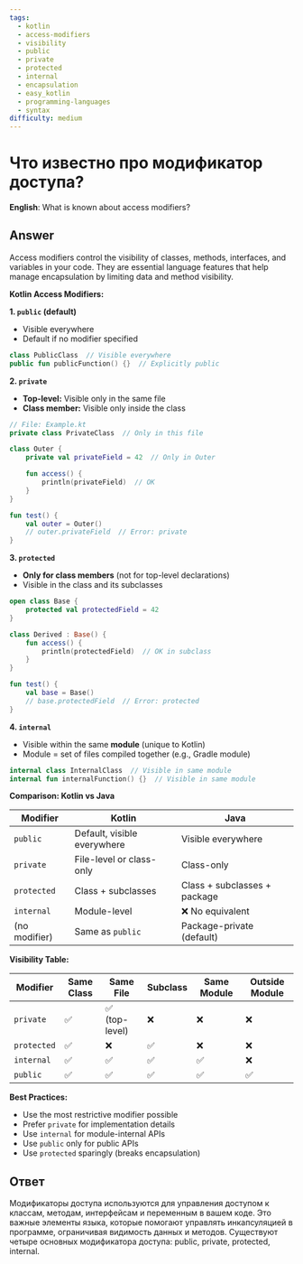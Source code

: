 ```yaml
---
tags:
  - kotlin
  - access-modifiers
  - visibility
  - public
  - private
  - protected
  - internal
  - encapsulation
  - easy_kotlin
  - programming-languages
  - syntax
difficulty: medium
---
```


# Что известно про модификатор доступа?

**English**: What is known about access modifiers?

## Answer

Access modifiers control the visibility of classes, methods, interfaces, and variables in your code. They are essential language features that help manage encapsulation by limiting data and method visibility.

**Kotlin Access Modifiers:**

**1. `public` (default)**
- Visible everywhere
- Default if no modifier specified

```kotlin
class PublicClass  // Visible everywhere
public fun publicFunction() {}  // Explicitly public
```

**2. `private`**
- **Top-level:** Visible only in the same file
- **Class member:** Visible only inside the class

```kotlin
// File: Example.kt
private class PrivateClass  // Only in this file

class Outer {
    private val privateField = 42  // Only in Outer

    fun access() {
        println(privateField)  // OK
    }
}

fun test() {
    val outer = Outer()
    // outer.privateField  // Error: private
}
```

**3. `protected`**
- **Only for class members** (not for top-level declarations)
- Visible in the class and its subclasses

```kotlin
open class Base {
    protected val protectedField = 42
}

class Derived : Base() {
    fun access() {
        println(protectedField)  // OK in subclass
    }
}

fun test() {
    val base = Base()
    // base.protectedField  // Error: protected
}
```

**4. `internal`**
- Visible within the same **module** (unique to Kotlin)
- Module = set of files compiled together (e.g., Gradle module)

```kotlin
internal class InternalClass  // Visible in same module
internal fun internalFunction() {}  // Visible in same module
```

**Comparison: Kotlin vs Java**

| Modifier | Kotlin | Java |
|----------|--------|------|
| `public` | Default, visible everywhere | Visible everywhere |
| `private` | File-level or class-only | Class-only |
| `protected` | Class + subclasses | Class + subclasses + package |
| `internal` | Module-level | ❌ No equivalent |
| (no modifier) | Same as `public` | Package-private (default) |

**Visibility Table:**

| Modifier | Same Class | Same File | Subclass | Same Module | Outside Module |
|----------|------------|-----------|----------|-------------|----------------|
| `private` | ✅ | ✅ (top-level) | ❌ | ❌ | ❌ |
| `protected` | ✅ | ❌ | ✅ | ❌ | ❌ |
| `internal` | ✅ | ✅ | ✅ | ✅ | ❌ |
| `public` | ✅ | ✅ | ✅ | ✅ | ✅ |

**Best Practices:**
- Use the most restrictive modifier possible
- Prefer `private` for implementation details
- Use `internal` for module-internal APIs
- Use `public` only for public APIs
- Use `protected` sparingly (breaks encapsulation)

## Ответ

Модификаторы доступа используются для управления доступом к классам, методам, интерфейсам и переменным в вашем коде. Это важные элементы языка, которые помогают управлять инкапсуляцией в программе, ограничивая видимость данных и методов. Существуют четыре основных модификатора доступа: public, private, protected, internal.

